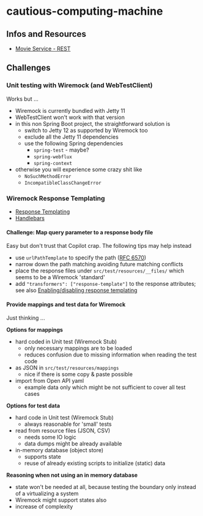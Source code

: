 # cautious-computing-machine

## Infos and Resources
- [Movie Service - REST](https://github.com/dilipsundarraj1/reactive-movies-restful-api)


## Challenges

### Unit testing with Wiremock (and WebTestClient)

Works but ...
- Wiremock is currently bundled with Jetty 11
- WebTestClient won't work with that version
- in this non Spring Boot project, the straightforward solution is
  - switch to Jetty 12 as supported by Wiremock too
  - exclude all the Jetty 11 dependencies
  - use the following Spring dependencies
    - `spring-test` - maybe?
    - `spring-webflux`
    - `spring-context`
- otherwise you will experience some crazy shit like
  - `NoSuchMethodError`
  - `IncompatibleClassChangeError`

### Wiremock Response Templating
- [Response Templating](https://wiremock.org/docs/response-templating/)
- [Handlebars](https://handlebarsjs.com/)

#### Challenge: Map query parameter to a response body file
Easy but don't trust that Copilot crap. The following tips may help instead
- use `urlPathTemplate` to specify the path ([RFC 6570](https://www.rfc-editor.org/rfc/rfc6570))
- narrow down the path matching avoiding future matching conflicts
- place the response files under `src/test/resources/__files/` which seems to be a Wiremock 'standard'
- add `"transformers": ["response-template"]` to the response attributes; see also [Enabling/disabling response templating](https://wiremock.org/docs/response-templating/#enablingdisabling-response-templating)

#### Provide mappings and test data for Wiremock
Just thinking ...  

**Options for mappings**
- hard coded in Unit test (Wiremock Stub)
  - only necessary mappings are to be loaded
  - reduces confusion due to missing information when reading the test code
- as JSON in `src/test/resources/mappings`
  - nice if there is some copy & paste possible
- import from Open API yaml
  - example data only which might be not sufficient to cover all test cases

**Options for test data**
- hard code in Unit test (Wiremock Stub)
  - always reasonable for 'small' tests
- read from resource files (JSON, CSV)
  - needs some IO logic
  - data dumps might be already available
- in-memory database (object store)
  - supports state
  - reuse of already existing scripts to initialize (static) data

**Reasoning when not using an in memory database**
- state won't be needed at all, because testing the boundary only instead of a virtualizing a system
- Wiremock might support states also
- increase of complexity